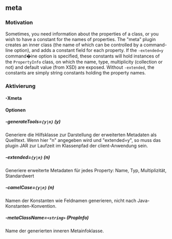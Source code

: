 ## meta
### Motivation
Sometimes, you need information about the properties of a class, or you wish to have a constant for the names of properties. The "meta" plugin creates an inner class (the name of which can be controlled by a command-line option), and adds a constant field for each property. If the `-extended=y` command�ine option is specified, these constants will hold instances of the `PropertyInfo` class, on which the name, type, multiplicity (collection or not) and default value (from XSD) are exposed. Without `-extended`, the constants are simply string constants holding the property names.

### Aktivierung
#### -Xmeta

#### Optionen

##### -generateTools=`{y|n}` (y)
Generiere die Hilfsklasse zur Darstellung der erweiterten Metadaten als Quelltext.
Wenn hier "n" angegeben wird und "extended=y", so muss das plugin JAR zur Laufzeit im Klassenpfad der client-Anwendung sein.


##### -extended=`{y|n}` (n)
Generiere erweiterte Metadaten für jedes Property: Name, Typ, Multiplizität, Standardwert


##### -camelCase=`{y|n}` (n)
Namen der Konstanten wie Feldnamen generieren, nicht nach Java-Konstanten-Konvention.


##### -metaClassName=`<string>` (PropInfo)
Name der generierten inneren Metainfoklasse.


